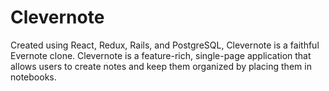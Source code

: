 # Clevernote
Created using React, Redux, Rails, and PostgreSQL, Clevernote is a faithful Evernote clone. Clevernote is a feature-rich, single-page application that allows users to create notes and keep them organized by placing them in notebooks.
